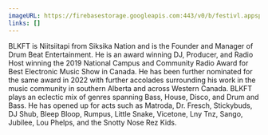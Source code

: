 ```yaml
---
imageURL: https://firebasestorage.googleapis.com:443/v0/b/festivl.appspot.com/o/userContent%2F501A189A-AA4C-4260-9B90-38B2FAB4E13D.png?alt=media&token=6bd4cd14-86de-485f-9f7e-46a91d0b0e80
links: []
---
```

BLKFT is Niitsiitapi from Siksika Nation and is the Founder and Manager of Drum Beat
Entertainment. He is an award winning DJ, Producer, and Radio Host winning the 2019 National
Campus and Community Radio Award for Best Electronic Music Show in Canada. He has been
further nominated for the same award in 2022 with further accolades surrounding his work in
the music community in southern Alberta and across Western Canada. BLKFT plays an eclectic
mix of genres spanning Bass, House, Disco, and Drum and Bass. He has opened up for acts such
as Matroda, Dr. Fresch, Stickybuds, DJ Shub, Bleep Bloop, Rumpus, Little Snake, Vicetone, Lny Tnz, Sango, Jubilee, Lou Phelps, and the Snotty Nose Rez Kids.